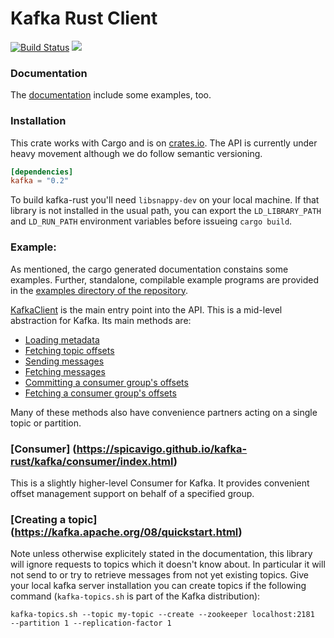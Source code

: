 # Kafka Rust Client

[![Build Status](https://travis-ci.org/spicavigo/kafka-rust.svg?branch=master)](https://travis-ci.org/spicavigo/kafka-rust) [![](http://meritbadge.herokuapp.com/kafka)](https://crates.io/crates/kafka)

### Documentation

The [documentation](https://spicavigo.github.io/kafka-rust/) include
some examples, too.


### Installation

This crate works with Cargo and is on
[crates.io](https://crates.io/crates/kafka).  The API is currently
under heavy movement although we do follow semantic versioning.

```toml
[dependencies]
kafka = "0.2"
```

To build kafka-rust you'll need `libsnappy-dev` on your local
machine. If that library is not installed in the usual path, you can
export the `LD_LIBRARY_PATH` and `LD_RUN_PATH` environment variables
before issueing `cargo build`.


### Example:

As mentioned, the cargo generated documentation constains some
examples. Further, standalone, compilable example programs are
provided in the [examples directory of the
repository](https://github.com/spicavigo/kafka-rust/tree/master/examples).

[KafkaClient](https://spicavigo.github.io/kafka-rust/kafka/client/struct.KafkaClient.html)
is the main entry point into the API. This is a mid-level abstraction
for Kafka.  Its main methods are:

* [Loading metadata](https://spicavigo.github.io/kafka-rust/kafka/client/struct.KafkaClient.html#method.load_metadata_all)
* [Fetching topic offsets](https://spicavigo.github.io/kafka-rust/kafka/client/struct.KafkaClient.html#method.fetch_offsets)
* [Sending messages](https://spicavigo.github.io/kafka-rust/kafka/client/struct.KafkaClient.html#method.send_messages)
* [Fetching messages](https://spicavigo.github.io/kafka-rust/kafka/client/struct.KafkaClient.html#method.fetch_messages)
* [Committing a consumer group's offsets](https://spicavigo.github.io/kafka-rust/kafka/client/struct.KafkaClient.html#method.commit_offsets)
* [Fetching a consumer group's offsets](https://spicavigo.github.io/kafka-rust/kafka/client/struct.KafkaClient.html#method.fetch_group_topics_offset)

Many of these methods also have convenience partners acting on a
single topic or partition.


### [Consumer] (https://spicavigo.github.io/kafka-rust/kafka/consumer/index.html)

This is a slightly higher-level Consumer for Kafka. It provides convenient
offset management support on behalf of a specified group.


### [Creating a topic] (https://kafka.apache.org/08/quickstart.html)

Note unless otherwise explicitely stated in the documentation, this
library will ignore requests to topics which it doesn't know about. In
particular it will not send to or try to retrieve messages from not
yet existing topics.  Give your local kafka server installation you
can create topics if the following command (`kafka-topics.sh` is part
of the Kafka distribution):

```
kafka-topics.sh --topic my-topic --create --zookeeper localhost:2181  --partition 1 --replication-factor 1
```
